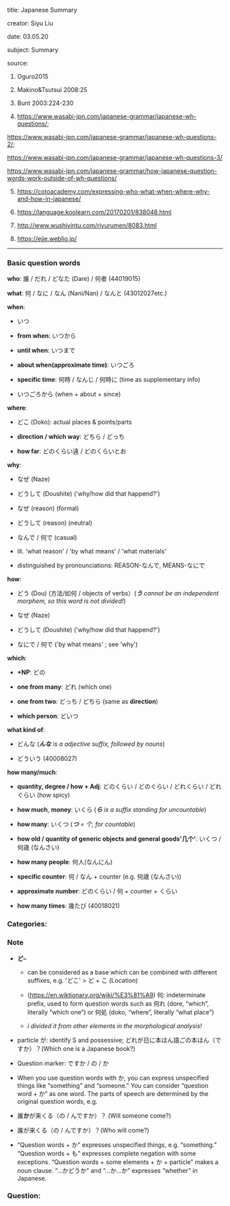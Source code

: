 
title: Japanese Summary

creator: Siyu Liu

date: 03.05.20

subject: Summary

source: 
1. Oguro2015

2. Makino&Tsutsui 2008:25

3. Bunt 2003:224-230

4. https://www.wasabi-jpn.com/japanese-grammar/japanese-wh-questions/; 

https://www.wasabi-jpn.com/japanese-grammar/japanese-wh-questions-2/; 

https://www.wasabi-jpn.com/japanese-grammar/japanese-wh-questions-3/

https://www.wasabi-jpn.com/japanese-grammar/how-japanese-question-words-work-outside-of-wh-questions/

5. https://cotoacademy.com/expressing-who-what-when-where-why-and-how-in-japanese/

6. https://language.koolearn.com/20170201/838048.html

7. http://www.wushiyintu.com/riyurumen/8083.html

8. https://ejje.weblio.jp/

----

### Basic question words

**who**: 誰 / だれ  / どなた (Dare) / 何者 (44019015)

**what**: 何 / なに / なん (Nani/Nan) / なんと (43012027etc.)

**when**: 

 - いつ 
 
 - **from when**: いつから 
 
 - **until when**: いつまで 
 
 - **about when(approximate time)**: いつごろ
 
 - **specific time**: 何時 / なんじ / 何時に (time as supplementary info)

 - いつごろから (when + about + since)

**where**: 

 - どこ (Doko): actual places & points/parts
 
 - **direction / which way**: どちら / どっち 
 
 - **how far**: どのくらい遠 / どのくらいとお

**why**: 

 - なぜ (Naze) 
 
 - どうして (Doushite) ('why/how did that happend?')
 
 - なぜ (reason) (formal)
 
 - どうして (reason) (neutral)
 
 - なんで / 何で (casual) 
 
  - lit. 'what reason' / 'by what means' / 'what materials'
  
  - distinguished by pronounciations: REASON-なんで, MEANS-なにで

**how**: 

 - どう (Dou) (方法/如何 / objects of verbs）(_**う** cannot be an independent morphem, so this word is not divided!_)
 
 - なぜ (Naze)
 
 - どうして (Doushite) ('why/how did that happend?')
 
 - なにで / 何で ('by what means' ; see 'why')
 
 **which**:
 
  - **+NP**: どの
  
  - **one from many**: どれ (which one)
  
  - **one from two**: どっち / どちら (same as **direction**)
  
  - **which person**: どいつ
  
**what kind of**: 

 - どんな (_**んな** is a adjective suffix, followed by nouns_)
 
 - どういう (40008027)

**how many/much**:

 - **quantity, degree / how + Adj**: どのくらい / どのぐらい / どれくらい / どれぐらい (how spicy)
 
 - **how much**, **money**: いくら (_**ら** is a suffix standing for uncountable_)

 - **how many**: いくつ (_**つ** = 个, for countable_)
 
 - **how old / quantity of generic objects and general goods'几个'**: いくつ / 何歳 (なんさい)
 
 - **how many people**: 何人(なんにん)
 
 - **specific counter**: 何 / なん + counter (e.g. 何歳 (なんさい))
 
 - **approximate number**: どのくらい / 何 + counter + くらい

 - **how many times**: 幾たび (40018021)


### Categories:


### Note

- **ど–** 
 
  - can be considered as a base which can be combined with different suffixes, e.g. 'どこ' > ど + こ (Location)

  - (https://en.wiktionary.org/wiki/%E3%81%A9) 何: indeterminate prefix, used to form question words such as 何れ (dore, “which”, literally “which one”) or 何処 (doko, “where”, literally “what place”)

  - _i divided it from other elements in the morphological analysis!_

- particle が: identify S and possessive; どれが日に本ほん語ごの本ほん（ですか）？(Which one is a Japanese book?)

- Question marker: ですか / の / か

- When you use question words with か, you can express unspecified things like “something” and “someone.” You can consider “question word + か” as one word. The parts of speech are determined by the original question words, e.g.

 - 誰**か**が来くる（の / んですか）？ (Will someone come?)
 
 - 誰が来くる（の / んですか）？(Who will come?)
 
- “Question words + か” expresses unspecified things, e.g. “something.”
“Question words + も” expresses complete negation with some exceptions.
“Question words + some elements + か + particle” makes a noun clause.
“…かどうか” and “…か…か” expresses “whether” in Japanese.

### Question:

